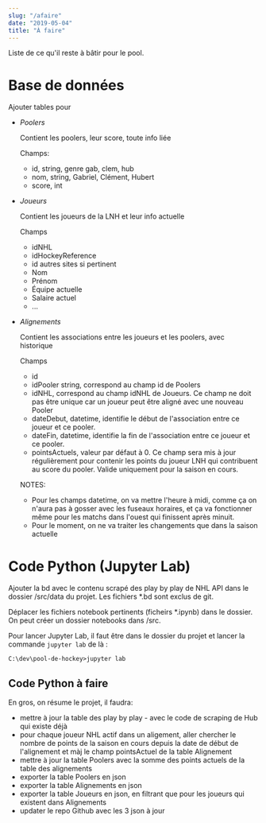 ```yaml
---
slug: "/afaire"
date: "2019-05-04"
title: "À faire"
---
```

Liste de ce qu'il reste à bâtir pour le pool.

# Base de données

Ajouter tables pour
* *Poolers*

    Contient les poolers, leur score, toute info liée

    Champs:
    * id, string, genre gab, clem, hub
    * nom, string, Gabriel, Clément, Hubert
    * score, int
* *Joueurs*

    Contient les joueurs de la LNH et leur info actuelle

    Champs
    * idNHL
    * idHockeyReference
    * id autres sites si pertinent
    * Nom
    * Prénom
    * Équipe actuelle
    * Salaire actuel
    * ...

* *Alignements*

    Contient les associations entre les joueurs et les poolers, avec historique

    Champs
    * id
    * idPooler string, correspond au champ id de Poolers
    * idNHL, correspond au champ idNHL de Joueurs. Ce champ ne doit pas être unique car un joueur peut être aligné avec une nouveau Pooler
    * dateDebut, datetime, identifie le début de l'association entre ce joueur et ce pooler.
    * dateFin, datetime, identifie la fin de l'association entre ce joueur et ce pooler.
    * pointsActuels, valeur par défaut à 0. Ce champ sera mis à jour régulièrement pour contenir les points du joueur LNH qui contribuent au score du pooler. Valide uniquement pour la saison en cours.

    NOTES:

    * Pour les champs datetime, on va mettre l'heure à midi, comme ça on n'aura pas à gosser avec les fuseaux horaires, et ça va fonctionner même pour les matchs dans l'ouest qui finissent après minuit.
    * Pour le moment, on ne va traiter les changements que dans la saison actuelle




# Code Python (Jupyter Lab)

Ajouter la bd avec le contenu scrapé des play by play de NHL API dans le dossier /src/data du projet. Les fichiers *.bd sont exclus de git.

Déplacer les fichiers notebook pertinents (ficheirs *.ipynb) dans le dossier. On peut créer un dossier notebooks dans /src.

Pour lancer Jupyter Lab, il faut être dans le dossier du projet et lancer la commande `jupyter lab` de là :

```
C:\dev\pool-de-hockey>jupyter lab
```

## Code Python à faire
En gros, on résume le projet, il faudra:
* mettre à jour la table des play by play - avec le code de scraping de Hub qui existe déjà
* pour chaque joueur NHL actif dans un aligement, aller chercher le nombre de points de la saison en cours depuis la date de début de l'alignement et màj le champ pointsActuel de la table Alignement
* mettre à jour la table Poolers avec la somme des points actuels de la table des alignements
* exporter la table Poolers en json
* exporter la table Alignements en json
* exporter la table Joueurs en json, en filtrant que pour les joueurs qui existent dans Alignements
* updater le repo Github avec les 3 json à jour